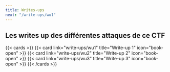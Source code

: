 ```yaml
---
title: Writes-ups
next: "/write-ups/wu1"
---
```


## Les writes up des différentes attaques de ce CTF

{{< cards >}}
  {{< card link="write-ups/wu1" title="Write-up 1" icon="book-open" >}}
  {{< card link="write-ups/wu2" title="Write-up 2" icon="book-open" >}}
  {{< card link="write-ups/wu3" title="Write-up 3" icon="book-open" >}}
{{< /cards >}}

